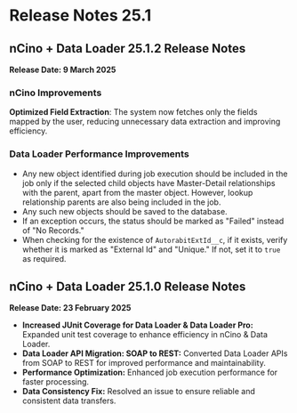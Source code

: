 # Release Notes 25.1

## nCino + Data Loader 25.1.2 Release Notes

**Release Date: 9 March 2025**

### **nCino Improvements**

**Optimized Field Extraction**: The system now fetches only the fields mapped by the user, reducing unnecessary data extraction and improving efficiency.

### **Data Loader Performance Improvements**

* Any new object identified during job execution should be included in the job only if the selected child objects have Master-Detail relationships with the parent, apart from the master object. However, lookup relationship parents are also being included in the job.
* Any such new objects should be saved to the database.
* If an exception occurs, the status should be marked as "Failed" instead of "No Records."
* When checking for the existence of `AutorabitExtId__c`, if it exists, verify whether it is marked as "External Id" and "Unique." If not, set it to `true` as required.

## nCino + Data Loader 25.1.0 Release Notes

**Release Date: 23 February 2025**

* **Increased JUnit Coverage for Data Loader & Data Loader Pro:** Expanded unit test coverage to enhance efficiency in nCino & Data Loader.
* **Data Loader API Migration: SOAP to REST:** Converted Data Loader APIs from SOAP to REST for improved performance and maintainability.
* **Performance Optimization:** Enhanced job execution performance for faster processing.
* **Data Consistency Fix:** Resolved an issue to ensure reliable and consistent data transfers.

